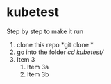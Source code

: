 # kubetest
Step by step to make it run
1. clone this repo *git clone *
1. go into the folder *cd kubetest/*
1. Item 3
   1. Item 3a
   1. Item 3b
